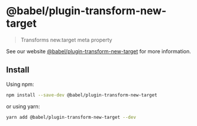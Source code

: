 # @babel/plugin-transform-new-target

> Transforms new.target meta property

See our website [@babel/plugin-transform-new-target](https://babeljs.io/docs/en/next/babel-plugin-transform-new-target.html) for more information.

## Install

Using npm:

```sh
npm install --save-dev @babel/plugin-transform-new-target
```

or using yarn:

```sh
yarn add @babel/plugin-transform-new-target --dev
```
